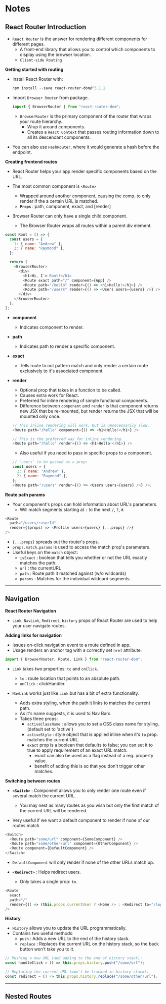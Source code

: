 # **Notes**

## **React Router Introduction**

- `React Router` is the answer for rendering different components for different pages.
  - A front-end library that allows you to control which components to display using the browser location.
  - `Client-side Routing`

**Getting started with routing**

- Install React Router with:
  ```js
  npm install --save react-router-dom@^5.1.2
  ```
- Import `Browser Router` from package.

  ```js
  import { BrowserRouter } from "react-router-dom";
  ```

  - `BrowserRouter` is the primary component of the router that wraps your route hierarchy.
    - Wrap it around components.
    - Creates a `React Context` that passes routing information down to all its descendant components.

- You can also use `HashRouter`, where it would generate a hash before the endpoint.

**Creating frontend routes**

- React Router helps your app render specific components based on the URL.
- The most common component is `<Route>`

  - Wrapped around another component, causing the comp. to only render if the a certain URL is matched.
  - **`Props`** : path, component, exact, and [render]

- Browser Router can only have a single child component.

  - The Browser Router wraps all routes within a parent div element.

```js
const Root = () => {
  const users = {
    1: { name: "Andrew" },
    2: { name: "Raymond" },
  };

  return (
    <BrowserRouter>
      <div>
        <h1>Hi, I'm Root!</h1>
        <Route exact path="/" component={App} />
        <Route path="/hello" render={() => <h1>Hello!</h1>} />
        <Route path="/users" render={() => <Users users={users} />} />
      </div>
    </BrowserRouter>
  );
};
```

- **component**
  - Indicates component to render.
- **path**
  - Indicates path to render a specific component.
- **exact**
  - Tells route to not pattern match and only render a certain route exclusively to it's associated component.
- **render**

  - Optional prop that takes in a function to be called.
  - Causes extra work for React.
  - Preferred for inline rendering of simple functional components.
  - Difference between `component` and `render` is that component returns new JSX that be re-mounted, but render returns the JSX that will be mounted only once.

  ```js
  // This inline rendering will work, but is unnecessarily slow.
  <Route path="/hello" component={() => <h1>Hello!</h1>} />

  // This is the preferred way for inline rendering.
  <Route path="/hello" render={() => <h1>Hello!</h1>} />
  ```

  - Also useful if you need to pass in specific props to a component.

  ```js
  // `users` to be passed as a prop:
  const users = {
    1: { name: "Andrew" },
    2: { name: "Raymond" },
  };
  <Route path="/users" render={() => <Users users={users} />} />;
  ```

**Route path params**

- Your component's props can hold information about URL's parameters.
  - Will match segments starting at `:` to the next `/`, `?`, `#`.

```js
<Route
  path="/users/:userId"
  render={(props) => <Profile users={users} {...props} />}
/>
```

- `{...props}` spreads out the router's props.
- `props.match.params` is used to access the match prop's parameters.
- Useful keys on the `match` object:
  - `isExact` : boolean that tells you whether or not the URL exactly matches the path.
  - `url` : the currentURL
  - `path` : Route path it matched against (w/o wildcards)
  - `params` : Matches for the individual wildcard segments.

---

## **Navigation**

**React Router Navigation**

- `Link`, `NavLink`, `Redirect`, `history` props of React Router are used to help your user navigate routes.

**Adding links for navigation**

- Issues on-click navigation event to a route defined in app.
- Usage renders an anchor tag with a correctly set `href` attribute.

```js
import { BrowserRouter, Route, Link } from "react-router-dom";
```

- `Link` takes two properties: `to` and `onClick`.

  - `to` : route location that points to an absolute path.
  - `onClick` : clickHandler.

- `NavLink` works just like `Link` but has a bit of extra functionality.
  - Adds extra styling, when the path it links to matches the current path.
  - As it's name suggests, it is used to Nav Bars.
  - Takes three props:
    - `activeClassName` : allows you to set a CSS class name for styling. (default set to 'active')
    - `activeStyle` : style object that is applied inline when it's `to` prop. matches the current URL.
    - `exact` prop is a boolean that defaults to false; you can set it to true to apply requirement of an exact URL match.
      - exact can also be used as a flag instead of a reg. property value.
      - benefit of adding this is so that you don't trigger other matches.

**Switching between routes**

- **`<Switch>`** : Component allows you to only render one route even if several match the current URL.

  - You may nest as many routes as you wish but only the first match of the current URL will be rendered.

- Very useful if we want a default component to render if none of our routes match.

```js
<Switch>
  <Route path="some/url" component={SomeComponent} />
  <Route path="some/other/url" component={OtherComponent} />
  <Route component={DefaultComponent} />
</Switch>
```

- `DefaultComponent` will only render if none of the other URLs match up.

- **`<Redirect>`** : Helps redirect users.
  - Only takes a single prop: `to`.

```js
<Route
  exact
  path="/"
  render={() => (this.props.currentUser ? <Home /> : <Redirect to="/login" />)}
/>
```

**History**

- `History` allows you to update the URL programmatically.
- Contains two useful methods:
  - `push` : Adds a new URL to the end of the history stack.
  - `replace` : Replaces the current URL on the history stack, so the back button won't take you to it.

```js
// Pushing a new URL (and adding to the end of history stack):
const handleClick = () => this.props.history.push("/some/url");

// Replacing the current URL (won't be tracked in history stack):
const redirect = () => this.props.history.replace("/some/other/url");
```

---

## **Nested Routes**
